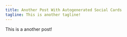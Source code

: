 ```yaml
---
title: Another Post With Autogenerated Social Cards
tagline: This is another tagline!
---
```


This is a another post!

